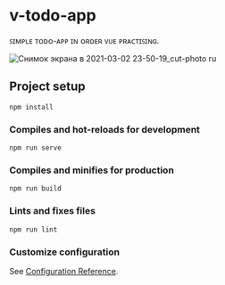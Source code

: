 # v-todo-app
ꜱɪᴍᴘʟᴇ ᴛᴏᴅᴏ-ᴀᴘᴘ ɪɴ ᴏʀᴅᴇʀ ᴠᴜᴇ ᴘʀᴀᴄᴛɪꜱɪɴɢ.

![Снимок экрана в 2021-03-02 23-50-19_cut-photo ru](https://user-images.githubusercontent.com/56195913/110036900-c1f65700-7d4e-11eb-9d1d-e5fcc363fa65.png)


## Project setup
```
npm install
```

### Compiles and hot-reloads for development
```
npm run serve
```

### Compiles and minifies for production
```
npm run build
```

### Lints and fixes files
```
npm run lint
```

### Customize configuration
See [Configuration Reference](https://cli.vuejs.org/config/).
